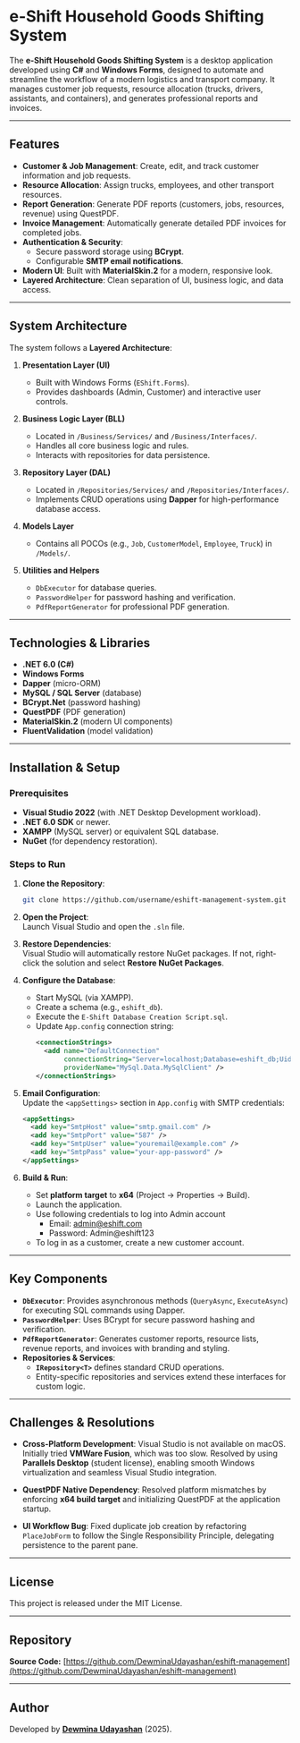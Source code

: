 ﻿# e-Shift Household Goods Shifting System

The **e-Shift Household Goods Shifting System** is a desktop application developed using **C#** and **Windows Forms**, designed to automate and streamline the workflow of a modern logistics and transport company. It manages customer job requests, resource allocation (trucks, drivers, assistants, and containers), and generates professional reports and invoices.

---

## **Features**
- **Customer & Job Management**: Create, edit, and track customer information and job requests.
- **Resource Allocation**: Assign trucks, employees, and other transport resources.
- **Report Generation**: Generate PDF reports (customers, jobs, resources, revenue) using QuestPDF.
- **Invoice Management**: Automatically generate detailed PDF invoices for completed jobs.
- **Authentication & Security**:
  - Secure password storage using **BCrypt**.
  - Configurable **SMTP email notifications**.
- **Modern UI**: Built with **MaterialSkin.2** for a modern, responsive look.
- **Layered Architecture**: Clean separation of UI, business logic, and data access.

---

## **System Architecture**

The system follows a **Layered Architecture**:

1. **Presentation Layer (UI)**  
   - Built with Windows Forms (`EShift.Forms`).
   - Provides dashboards (Admin, Customer) and interactive user controls.

2. **Business Logic Layer (BLL)**  
   - Located in `/Business/Services/` and `/Business/Interfaces/`.
   - Handles all core business logic and rules.
   - Interacts with repositories for data persistence.

3. **Repository Layer (DAL)**  
   - Located in `/Repositories/Services/` and `/Repositories/Interfaces/`.
   - Implements CRUD operations using **Dapper** for high-performance database access.

4. **Models Layer**  
   - Contains all POCOs (e.g., `Job`, `CustomerModel`, `Employee`, `Truck`) in `/Models/`.

5. **Utilities and Helpers**  
   - `DbExecutor` for database queries.
   - `PasswordHelper` for password hashing and verification.
   - `PdfReportGenerator` for professional PDF generation.

---

## **Technologies & Libraries**
- **.NET 6.0 (C#)**
- **Windows Forms**
- **Dapper** (micro-ORM)
- **MySQL / SQL Server** (database)
- **BCrypt.Net** (password hashing)
- **QuestPDF** (PDF generation)
- **MaterialSkin.2** (modern UI components)
- **FluentValidation** (model validation)

---

## **Installation & Setup**

### **Prerequisites**
- **Visual Studio 2022** (with .NET Desktop Development workload).
- **.NET 6.0 SDK** or newer.
- **XAMPP** (MySQL server) or equivalent SQL database.
- **NuGet** (for dependency restoration).

### **Steps to Run**
1. **Clone the Repository**:
   ```bash
   git clone https://github.com/username/eshift-management-system.git
   ```

2. **Open the Project**:  
   Launch Visual Studio and open the `.sln` file.

3. **Restore Dependencies**:  
   Visual Studio will automatically restore NuGet packages. If not, right-click the solution and select **Restore NuGet Packages**.

4. **Configure the Database**:
   - Start MySQL (via XAMPP).
   - Create a schema (e.g., `eshift_db`).
   - Execute the `E-Shift Database Creation Script.sql`.
   - Update `App.config` connection string:
     ```xml
     <connectionStrings>
       <add name="DefaultConnection"
            connectionString="Server=localhost;Database=eshift_db;Uid=root;Pwd=;"
            providerName="MySql.Data.MySqlClient" />
     </connectionStrings>
     ```

5. **Email Configuration**:  
   Update the `<appSettings>` section in `App.config` with SMTP credentials:
   ```xml
   <appSettings>
     <add key="SmtpHost" value="smtp.gmail.com" />
     <add key="SmtpPort" value="587" />
     <add key="SmtpUser" value="youremail@example.com" />
     <add key="SmtpPass" value="your-app-password" />
   </appSettings>
   ```

6. **Build & Run**:
   - Set **platform target** to **x64** (Project → Properties → Build).
   - Launch the application.
   - Use following credentials to log into Admin account
     - Email: admin@eshift.com
     - Password: Admin@eshift123
   - To log in as a customer, create a new customer account.

---

## **Key Components**

- **`DbExecutor`**: Provides asynchronous methods (`QueryAsync`, `ExecuteAsync`) for executing SQL commands using Dapper.
- **`PasswordHelper`**: Uses BCrypt for secure password hashing and verification.
- **`PdfReportGenerator`**: Generates customer reports, resource lists, revenue reports, and invoices with branding and styling.
- **Repositories & Services**:
  - **`IRepository<T>`** defines standard CRUD operations.
  - Entity-specific repositories and services extend these interfaces for custom logic.

---

## **Challenges & Resolutions**
- **Cross-Platform Development**: Visual Studio is not available on macOS.  
  Initially tried **VMWare Fusion**, which was too slow. Resolved by using **Parallels Desktop** (student license), enabling smooth Windows virtualization and seamless Visual Studio integration.

- **QuestPDF Native Dependency**: Resolved platform mismatches by enforcing **x64 build target** and initializing QuestPDF at the application startup.

- **UI Workflow Bug**: Fixed duplicate job creation by refactoring `PlaceJobForm` to follow the Single Responsibility Principle, delegating persistence to the parent pane.

---

## **License**
This project is released under the MIT License.

---

## **Repository**
**Source Code:** [https://github.com/DewminaUdayashan/eshift-management](https://github.com/DewminaUdayashan/eshift-management)

---

## **Author**
Developed by **[Dewmina Udayashan](https://github.com/DewminaUdayashan)** (2025).
